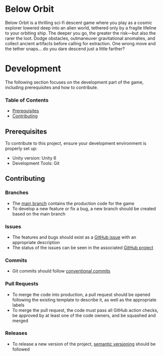 # Below Orbit

Below Orbit is a thrilling sci-fi descent game where you play as a cosmic explorer lowered deep into an alien world, tethered only by a fragile lifeline to your orbiting ship. The deeper you go, the greater the risk—but also the rarer the loot. Dodge obstacles, outmaneuver gravitational anomalies, and collect ancient artifacts before calling for extraction. One wrong move and the tether snaps... do you dare descend just a little farther?

# Development

The following section focuses on the development part of the game, including prerequisites and how to contribute.

### Table of Contents

- [Prerequisites](#prerequisites)
- [Contributing](#contributing)

## Prerequisites

To contribute to this project, ensure your development environment is properly set up:
- Unity version: Unity 6
- Development Tools: Git 

## Contributing

### Branches

- The [main branch](https://github.com/GOOFR-Group/below-orbit/tree/main) contains the production code for the game
- To develop a new feature or fix a bug, a new branch should be created based on the main branch

### Issues

- The features and bugs should exist as a [GitHub issue](https://github.com/GOOFR-Group/below-orbit/issues) with an appropriate description
- The status of the issues can be seen in the associated [GitHub project](https://github.com/orgs/GOOFR-Group/projects/7)

### Commits

- Git commits should follow [conventional commits](https://www.conventionalcommits.org/en/v1.0.0/)

### Pull Requests

- To merge the code into production, a pull request should be opened following the existing template to describe it, as well as the appropriate labels
- To merge the pull request, the code must pass all GitHub action checks, be approved by at least one of the code owners, and be squashed and merged

### Releases

- To release a new version of the project, [semantic versioning](https://semver.org/) should be followed
